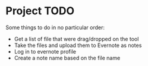 # Project TODO

Some things to do in no particular order:

* Get a list of file that were drag/dropped on the tool
* Take the files and upload them to Evernote as notes
* Log in to evernote profile
* Create a note name based on the file name

